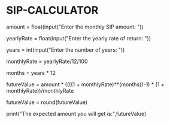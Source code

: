 # SIP-CALCULATOR
amount = float(input("Enter the monthly SIP amount: "))

yearlyRate = float(input("Enter the yearly rate of return: "))

years = int(input("Enter the number of years: "))

monthlyRate = yearlyRate/12/100

months = years * 12

futureValue = amount * ((((1 + monthlyRate)**(months))-1) * (1 + monthlyRate))/monthlyRate

futureValue = round(futureValue)

print("The expected amount you will get is:",futureValue)
